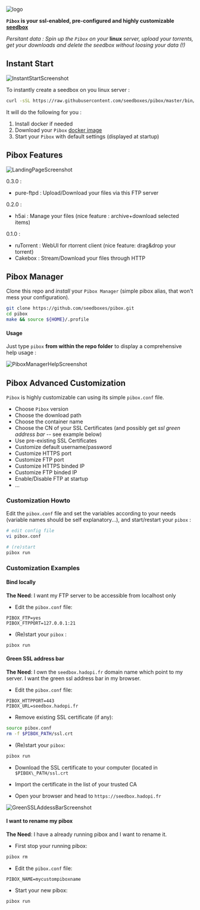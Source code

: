 ![logo](https://raw.githubusercontent.com/seedboxes/pibox/master/img/pibox.png)

**`Pibox` is your ssl-enabled, pre-configured and highly customizable [seedbox](http://github.com/seedboxes/pibox)**

*Persitant data : Spin up the `Pibox` on your* **linux** *server, upload your torrents, get your downloads and delete the seedbox without loosing your data (!)*

## Instant Start

![InstantStartScreenshot](https://raw.githubusercontent.com/seedboxes/pibox/master/img/instantstart.png)

To instantly create a seedbox on you linux server :

```bash
curl -sSL https://raw.githubusercontent.com/seedboxes/pibox/master/bin/start | bash
```

It will do the following for you :

1. Install docker if needed
2. Download your `Pibox`  [docker image](https://registry.hub.docker.com/r/seedboxes/pibox)
3. Start your `Pibox` with default settings (displayed at startup)

## Pibox Features

![LandingPageScreenshot](https://raw.githubusercontent.com/seedboxes/pibox/master/img/httplandingpage.png)

0.3.0 :

* pure-ftpd : Upload/Download your files via this FTP server

0.2.0 :

* h5ai : Manage your files (nice feature : archive+download selected items)

0.1.0 :

* ruTorrent : WebUI for rtorrent client (nice feature: drag&drop your torrent)
* Cakebox : Stream/Download your files through HTTP

## Pibox Manager

Clone this repo and *install* your `Pibox Manager` (simple pibox alias, 
that won't mess your configuration).

```bash
git clone https://github.com/seedboxes/pibox.git
cd pibox
make && source ${HOME}/.profile
```
#### Usage

Just type `pibox` **from within the repo folder** to display a comprehensive help usage :

![PiboxManagerHelpScreenshot](https://raw.githubusercontent.com/seedboxes/pibox/master/img/piboxmanagerhelp.png)

## Pibox Advanced Customization

`Pibox` is highly customizable can using its simple `pibox.conf` file.

* Choose `Pibox` version
* Choose the download path
* Choose the container name
* Choose the CN of your SSL Certificates (and possibly get *ssl green address bar* -- see example below)
* Use pre-existing SSL Certificates
* Customize default username/password
* Customize HTTPS port
* Customize FTP port
* Customize HTTPS binded IP
* Customize FTP binded IP
* Enable/Disable FTP at startup
* ...

### Customization Howto

Edit the `pibox.conf` file and set the variables according to your needs (variable names
should be self explanatory...), and start/restart your `pibox` :

```bash
# edit config file
vi pibox.conf

# (re)start
pibox run
```

### Customization Examples

#### Bind locally

**The Need**: I want my FTP server to be accessible from localhost only

* Edit the `pibox.conf` file:
```
PIBOX_FTP=yes
PIBOX_FTPPORT=127.0.0.1:21
```

* (Re)start your `pibox` :
```bash
pibox run
```

#### Green SSL address bar

**The Need**: I own the `seedbox.hadopi.fr` domain name which point to my server. 
I want the green ssl address bar in my browser.

* Edit the `pibox.conf` file:
```
PIBOX_HTTPPORT=443
PIBOX_URL=seedbox.hadopi.fr
```

* Remove existing SSL certificate (if any):
```bash
source pibox.conf
rm -f $PIBOX_PATH/ssl.crt
```

* (Re)start your `pibox`:
```bash
pibox run
```

* Download the SSL certificate to your computer (located in `$PIBOX\_PATH/ssl.crt`

* Import the certificate in the list of your trusted CA

* Open your browser and head to `https://seedbox.hadopi.fr`

![GreenSSLAddessBarScreenshot](https://raw.githubusercontent.com/seedboxes/pibox/master/img/greenssladdressbar.png)

#### I want to rename my pibox

**The Need**: I have a already running pibox and I want to rename it.

* First stop your running pibox:
```bash
pibox rm
```

* Edit the `pibox.conf` file:
```
PIBOX_NAME=mycustompiboxname
```


* Start your new pibox:
```bash
pibox run
```
